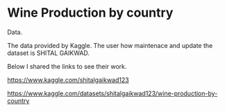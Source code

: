 # Wine Production by country

Data.

The data provided by Kaggle. The user how maintenace and update the dataset is SHITAL GAIKWAD.

Below I shared the links to see their work.

https://www.kaggle.com/shitalgaikwad123

https://www.kaggle.com/datasets/shitalgaikwad123/wine-production-by-country
